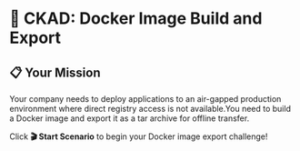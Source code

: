 # 🐳 CKAD: Docker Image Build and Export
     
## 📋 Your Mission
Your company needs to deploy applications to an air-gapped production environment where direct registry access is not available.You need to build a Docker image and export it as a tar archive for offline transfer.

Click **🎬 Start Scenario** to begin your Docker image export challenge!
